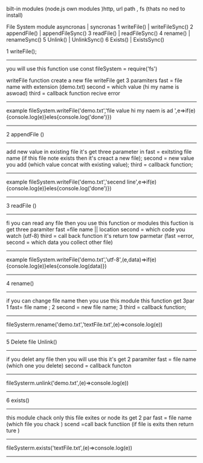 bilt-in modules (node.js own modules )http, url path , fs (thats no ned to install)

File System module 
asyncronas      | syncronas
1 writeFile()     | writeFileSync()
2 appendFile()    | appendFileSync()
3 readFile()      | readFileSync()
4 rename()        | renameSync()
5 Unlink()        | UnlinkSync()
6 Exists()        | ExistsSync()

1 writeFile();
______________
you will use this function use const fileSystem = require('fs')

writeFile function create a new file 
writeFile get 3 paramiters 
fast = file name with extension (demo.txt)
second = which value (hi my name is aswoad)
third = callback function recive error 
****************************************************************
 example fileSystem.writeFile('demo.txt','file value hi my naem is ad ',e=>if(e){console.log(e)}eles{console.log('done')})
****************************************************************
2 appendFile () 
_____________
add new value in existing file 
it's get three parameter in 
fast = exitsting file name (if this file note exists then it's creact a new file);
second = new value you add (which value concat with existing value);
third = callback function;

****************************************************************
 example fileSystem.writeFile('demo.txt','secend line',e=>if(e){console.log(e)}eles{console.log('done')})
****************************************************************
3 readFile ()
______________
fi you can read any file then you use this function or modules
this fuction is get three paramiter
fast =file name || location
second = which code you watch (utf-8)
third = call back function it's return tow parmetar (fast =error, second = which data you collect other file)
****************************************************************
 example fileSystem.writeFile('demo.txt','utf-8',(e,data)=>if(e){console.log(e)}eles{console.log(data)})
****************************************************************
4 rename()
__________
if you can change file name then you use this module
this function get 3par
1 fast= file name ;
2 second = new file name;
3 third = callback function;
****************************************************************
fileSysterm.rename('demo.txt','textFile.txt',(e)=>console.log(e))
****************************************************************

5 Delete file Unlink()
______________________
if you delet any file then you will use this 
it's get 2 paramiter 
fast = file name (which one you delete)
second = callback functon 
******************************************************************
fileSysterm.unlink('demo.txt',(e)=>console.log(e))
******************************************************************
6 exists()
________________
this module chack only this file exites or node 
its get 2 par
fast = file name (which file you chack )
scend =call back functiion (if file is exits then return ture )
******************************************************************
fileSysterm.exists('textFile.txt',(e)=>console.log(e))
******************************************************************